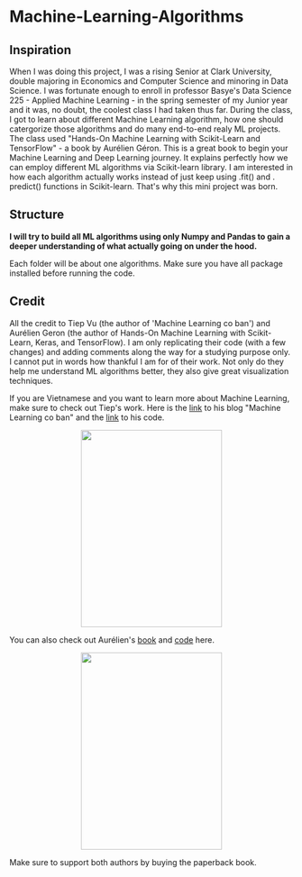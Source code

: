 # Machine-Learning-Algorithms


## Inspiration
When I was doing this project, I was a rising Senior at Clark University, double majoring in Economics and Computer Science and minoring in Data Science. I was fortunate enough to enroll in professor Basye's Data Science 225 - Applied Machine Learning - in the spring semester of my Junior year and it was, no doubt, the coolest class I had taken thus far.  During the class, I got to learn about different Machine Learning algorithm, how one should catergorize those algorithms and do many end-to-end realy ML projects. The class used "Hands-On Machine Learning with Scikit-Learn and TensorFlow" - a book by Aurélien Géron. This is a great book to begin your Machine Learning and Deep Learning journey. It explains perfectly how we can employ different ML algorithms via Scikit-learn library. I am interested in how each algorithm actually works instead of just keep using .fit() and . predict() functions in Scikit-learn. That's why this mini project was born. 


## Structure
**I will try to build all ML algorithms using only Numpy and Pandas to gain a deeper understanding of what actually going on under the hood.**

Each folder will be about one algorithms. Make sure you have all package installed before running the code. 


## Credit
All the credit to Tiep Vu (the author of 'Machine Learning co ban') and Aurélien Geron (the author of Hands-On Machine Learning with Scikit-Learn, Keras, and TensorFlow). I am only replicating their code (with a few changes) and adding comments along the way for a studying purpose only. I cannot put in words how thankful I am for of their work. Not only do they help me understand ML algorithms better, they also give great visualization techniques. 

If you are Vietnamese and you want to learn more about Machine Learning, make sure to check out Tiep's work. Here is the [link](https://machinelearningcoban.com/) to his blog "Machine Learning co ban" and the [link](https://github.com/tiepvupsu/ebookMLCB) to his code. 

<p align="center">
  <img src="https://sachvui.com/cover/2018/machine-learning-co-ban.jpg" width="250" height="350" />
</p>

You can also check out Aurélien's [book](https://www.oreilly.com/library/view/hands-on-machine-learning/9781492032632/) and [code](https://github.com/ageron/handson-ml2) here. 

<p align="center">
  <img src="https://images-na.ssl-images-amazon.com/images/I/81kv0vHJ0QL.jpg" width="250" height="350" />
</p>

Make sure to support both authors by buying the paperback book. 

